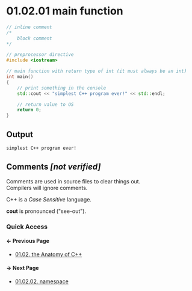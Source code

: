 # 01.02.01 main function

```cxx
// inline comment
/*
    block comment
*/

// preprocessor directive
#include <iostream>

// main function with return type of int (it must always be an int)
int main()
{
    // print something in the console
    std::cout << "simplest C++ program ever!" << std::endl;

    // return value to OS
    return 0;
}

```

## Output

```txt
simplest C++ program ever!
```

## Comments *[not verified]*

Comments are used in source files to clear things out.  
Compilers will ignore comments.

C++ is a *Case Sensitive* language.

**cout** is pronounced ("see-out").

### Quick Access

<div class="previous_page pagination">

#### &#8592; Previous Page

* [01.02. the Anatomy of C++](./../../01.the_basics/02.the_anatomy/README.md)

</div>
<div class="next_page pagination">

#### &#8594; Next Page

* [01.02.02. namespace](./../../01.the_basics/02.the_anatomy/02.namespace.md)

</div>

